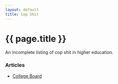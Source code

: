 ```yaml
---
layout: default
title: Cop Shit
---
```

# {{ page.title }}

An incomplete listing of cop shit in higher education. 

### Articles

* [College Board](https://copshit.net/articles/college-board)